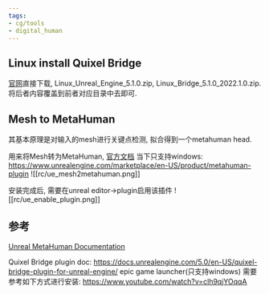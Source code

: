 ```yaml
---
tags:
- cg/tools
- digital_human
---
```


## Linux install Quixel Bridge
[官网](https://www.unrealengine.com/en-US/linux)直接下载, Linux_Unreal_Engine_5.1.0.zip, Linux_Bridge_5.1.0_2022.1.0.zip. 将后者内容覆盖到前者对应目录中去即可.

## Mesh to MetaHuman
其基本原理是对输入的mesh进行关键点检测, 拟合得到一个metahuman head.

用来将Mesh转为MetaHuman, [官方文档](https://docs.metahuman.unrealengine.com/en-US/mesh-to-metahuman-quick-start-in-unreal-engine/)
当下只支持windows: https://www.unrealengine.com/marketplace/en-US/product/metahuman-plugin
![[rc/ue_mesh2metahuman.png]]

安装完成后, 需要在unreal editor->plugin启用该插件
![[rc/ue_enable_plugin.png]]

## 参考
[Unreal MetaHuman Documentation](https://docs.metahuman.unrealengine.com/en-US/)

Quixel Bridge plugin doc:
https://docs.unrealengine.com/5.0/en-US/quixel-bridge-plugin-for-unreal-engine/
epic game launcher(只支持windows) 需要参考如下方式进行安装:
https://www.youtube.com/watch?v=clh9qjYOqqA